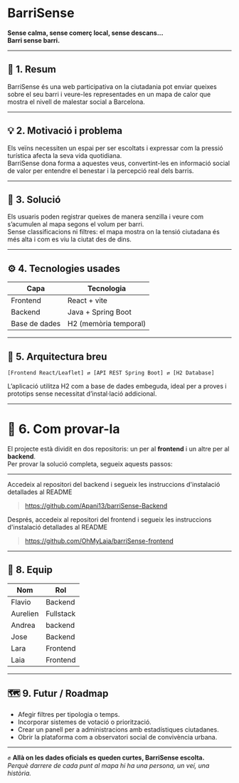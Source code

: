 # BarriSense

**Sense calma, sense comerç local, sense descans...  
Barri sense barri.**

---

## 🚀 1. Resum

BarriSense és una web participativa on la ciutadania pot enviar queixes sobre el seu barri i veure-les representades en un mapa de calor que mostra el nivell de malestar social a Barcelona.

---

## 💡 2. Motivació i problema

Els veïns necessiten un espai per ser escoltats i expressar com la pressió turística afecta la seva vida quotidiana.  
BarriSense dona forma a aquestes veus, convertint-les en informació social de valor per entendre el benestar i la percepció real dels barris.

---

## 🧩 3. Solució

Els usuaris poden registrar queixes de manera senzilla i veure com s’acumulen al mapa segons el volum per barri.  
Sense classificacions ni filtres: el mapa mostra on la tensió ciutadana és més alta i com es viu la ciutat des de dins.

---

## ⚙️ 4. Tecnologies usades

| Capa | Tecnologia |
|------|-------------|
| Frontend | React + vite |
| Backend | Java + Spring Boot |
| Base de dades | H2 (memòria temporal) |

---

## 🧱 5. Arquitectura breu

```
[Frontend React/Leaflet] ⇄ [API REST Spring Boot] ⇄ [H2 Database]
```

L’aplicació utilitza H2 com a base de dades embeguda, ideal per a proves i prototips sense necessitat d’instal·lació addicional.

---

# 🧪 6. Com provar-la

El projecte està dividit en dos repositoris: un per al **frontend** i un altre per al **backend**.  
Per provar la solució completa, segueix aquests passos:

---

Accedeix al repositori del backend i segueix les instruccions d'instalació detallades al README

> https://github.com/Apani13/barriSense-Backend

Després, accedeix al repositori del frontend i segueix les instruccions d'instalació detallades al README

> https://github.com/OhMyLaia/barriSense-frontend

---

## 🧠 8. Equip

| Nom | Rol |
|------|------|
| Flavio | Backend |
| Aurelien | Fullstack |
| Andrea | backend |
| Jose | Backend |
| Lara | Frontend |
| Laia | Frontend |


---

## 🗺️ 9. Futur / Roadmap

- Afegir filtres per tipologia o temps.  
- Incorporar sistemes de votació o priorització.  
- Crear un panell per a administracions amb estadístiques ciutadanes.  
- Obrir la plataforma com a observatori social de convivència urbana.

---

✊ **Allà on les dades oficials es queden curtes, BarriSense escolta.**  
*Perquè darrere de cada punt al mapa hi ha una persona, un veí, una història.*
